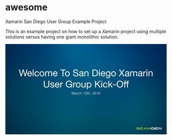 # awesome
Xamarin San Diego User Group Example Project

This is an example project on how to set up a Xamarin project using multiple solutions versus having one giant monolithic solution.

![Alt text](https://raw.githubusercontent.com/seamgen/awesome/master/Slides/welcome.001.jpg "Optional title")
